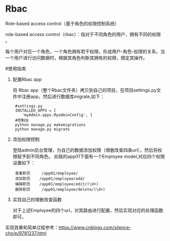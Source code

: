 # Rbac
Role-based access control（基于角色的权限控制系统）

role-based access control（rbac）：指对于不同角色的用户，拥有不同的权限 。

每个用户对应一个角色，一个角色拥有若干权限，形成用户-角色-权限的关系，当一个用户进行访问数据时，根据其角色判断其拥有的权限，限定其操作。

#使用指南
  1. 配置Rbac app
  
      将 Rbac app（整个Rbac文件夹）拷贝到自己的项目，在项目settings.py文件中注册app，然后进行数据库migrate,如下：
          
          #settings.py
          INSTALLED_APPS = [
             'myAdmin.apps.MyadminConfig', ]
          #控制台
          python manage.py makemigrations
          python manage.py migrate
  2. 添加权限控制
  
      登陆admin后台管理，为自己的数据添加权限（增删改查四条url），然后将权限赋予到不同角色。 如我的app01下面有一个Employee model,对应四个权限设置如下：
      
          查看职员     /app01/employee/
          添加职员    /app01/employee/add/
          编辑职员    /app01/employee/edit/(\d+)
          删除职员     /app01/employee/delete/(\d+)  
  
  3. 实现自己的增删改查函数
  
      对于上述Employee的四个url，对其路由进行配置，然后实现对应的处理函数即可。
  
  实现效果和简单过程参考：https://www.cnblogs.com/silence-cho/p/9781237.html

